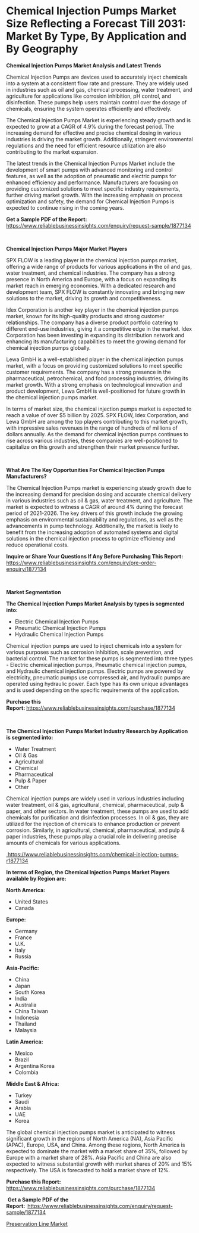 <p><h1>Chemical Injection Pumps Market Size Reflecting a Forecast Till 2031: Market By Type, By Application and By Geography</h1></p><p><strong>Chemical Injection Pumps Market Analysis and Latest Trends</strong></p>
<p><p>Chemical Injection Pumps are devices used to accurately inject chemicals into a system at a consistent flow rate and pressure. They are widely used in industries such as oil and gas, chemical processing, water treatment, and agriculture for applications like corrosion inhibition, pH control, and disinfection. These pumps help users maintain control over the dosage of chemicals, ensuring the system operates efficiently and effectively.</p><p>The Chemical Injection Pumps Market is experiencing steady growth and is expected to grow at a CAGR of 4.9% during the forecast period. The increasing demand for effective and precise chemical dosing in various industries is driving the market growth. Additionally, stringent environmental regulations and the need for efficient resource utilization are also contributing to the market expansion.</p><p>The latest trends in the Chemical Injection Pumps Market include the development of smart pumps with advanced monitoring and control features, as well as the adoption of pneumatic and electric pumps for enhanced efficiency and performance. Manufacturers are focusing on providing customized solutions to meet specific industry requirements, further driving market growth. With the increasing emphasis on process optimization and safety, the demand for Chemical Injection Pumps is expected to continue rising in the coming years.</p></p>
<p><strong>Get a Sample PDF of the Report:&nbsp;</strong> <a href="https://www.reliablebusinessinsights.com/enquiry/request-sample/1877134">https://www.reliablebusinessinsights.com/enquiry/request-sample/1877134</a></p>
<p>&nbsp;</p>
<p><strong>Chemical Injection Pumps Major Market Players</strong></p>
<p><p>SPX FLOW is a leading player in the chemical injection pumps market, offering a wide range of products for various applications in the oil and gas, water treatment, and chemical industries. The company has a strong presence in North America and Europe, with a focus on expanding its market reach in emerging economies. With a dedicated research and development team, SPX FLOW is constantly innovating and bringing new solutions to the market, driving its growth and competitiveness.</p><p>Idex Corporation is another key player in the chemical injection pumps market, known for its high-quality products and strong customer relationships. The company has a diverse product portfolio catering to different end-use industries, giving it a competitive edge in the market. Idex Corporation has been investing in expanding its distribution network and enhancing its manufacturing capabilities to meet the growing demand for chemical injection pumps globally.</p><p>Lewa GmbH is a well-established player in the chemical injection pumps market, with a focus on providing customized solutions to meet specific customer requirements. The company has a strong presence in the pharmaceutical, petrochemical, and food processing industries, driving its market growth. With a strong emphasis on technological innovation and product development, Lewa GmbH is well-positioned for future growth in the chemical injection pumps market.</p><p>In terms of market size, the chemical injection pumps market is expected to reach a value of over $5 billion by 2025. SPX FLOW, Idex Corporation, and Lewa GmbH are among the top players contributing to this market growth, with impressive sales revenues in the range of hundreds of millions of dollars annually. As the demand for chemical injection pumps continues to rise across various industries, these companies are well-positioned to capitalize on this growth and strengthen their market presence further.</p></p>
<p>&nbsp;</p>
<p><strong>What Are The Key Opportunities For Chemical Injection Pumps Manufacturers?</strong></p>
<p><p>The Chemical Injection Pumps market is experiencing steady growth due to the increasing demand for precision dosing and accurate chemical delivery in various industries such as oil & gas, water treatment, and agriculture. The market is expected to witness a CAGR of around 4% during the forecast period of 2021-2026. The key drivers of this growth include the growing emphasis on environmental sustainability and regulations, as well as the advancements in pump technology. Additionally, the market is likely to benefit from the increasing adoption of automated systems and digital solutions in the chemical injection process to optimize efficiency and reduce operational costs.</p></p>
<p><strong>Inquire or Share Your Questions If Any Before Purchasing This Report:</strong> <a href="https://www.reliablebusinessinsights.com/enquiry/pre-order-enquiry/1877134">https://www.reliablebusinessinsights.com/enquiry/pre-order-enquiry/1877134</a></p>
<p>&nbsp;</p>
<p><strong>Market Segmentation</strong></p>
<p><strong>The Chemical Injection Pumps Market Analysis by types is segmented into:</strong></p>
<p><ul><li>Electric Chemical Injection Pumps</li><li>Pneumatic Chemical Injection Pumps</li><li>Hydraulic Chemical Injection Pumps</li></ul></p>
<p><p>Chemical injection pumps are used to inject chemicals into a system for various purposes such as corrosion inhibition, scale prevention, and bacterial control. The market for these pumps is segmented into three types - Electric chemical injection pumps, Pneumatic chemical injection pumps, and Hydraulic chemical injection pumps. Electric pumps are powered by electricity, pneumatic pumps use compressed air, and hydraulic pumps are operated using hydraulic power. Each type has its own unique advantages and is used depending on the specific requirements of the application.</p></p>
<p><strong>Purchase this Report:&nbsp;</strong><a href="https://www.reliablebusinessinsights.com/purchase/1877134">https://www.reliablebusinessinsights.com/purchase/1877134</a></p>
<p>&nbsp;</p>
<p><strong>The Chemical Injection Pumps Market Industry Research by Application is segmented into:</strong></p>
<p><ul><li>Water Treatment</li><li>Oil & Gas</li><li>Agricultural</li><li>Chemical</li><li>Pharmaceutical</li><li>Pulp & Paper</li><li>Other</li></ul></p>
<p><p>Chemical injection pumps are widely used in various industries including water treatment, oil & gas, agricultural, chemical, pharmaceutical, pulp & paper, and other sectors. In water treatment, these pumps are used to add chemicals for purification and disinfection processes. In oil & gas, they are utilized for the injection of chemicals to enhance production or prevent corrosion. Similarly, in agricultural, chemical, pharmaceutical, and pulp & paper industries, these pumps play a crucial role in delivering precise amounts of chemicals for various applications.</p></p>
<p><a href="https://www.reliablebusinessinsights.com/chemical-injection-pumps-r1877134">&nbsp;https://www.reliablebusinessinsights.com/chemical-injection-pumps-r1877134</a></p>
<p><strong>In terms of Region, the Chemical Injection Pumps Market Players available by Region are:</strong></p>
<p>
    <p> <strong> North America: </strong>
        <ul>
            <li>United States</li>
            <li>Canada</li>
        </ul>
        </p> 
    <p> <strong> Europe: </strong>
        <ul>
            <li>Germany</li>
            <li>France</li>
            <li>U.K.</li>
            <li>Italy</li>
            <li>Russia</li>
        </ul>
        </p> 
    <p> <strong> Asia-Pacific: </strong>
        <ul>
            <li>China</li>
            <li>Japan</li>
            <li>South Korea</li>
            <li>India</li>
            <li>Australia</li>
            <li>China Taiwan</li>
            <li>Indonesia</li>
            <li>Thailand</li>
            <li>Malaysia</li>
        </ul>
        </p> 
    <p> <strong> Latin America: </strong>
        <ul>
            <li>Mexico</li>
            <li>Brazil</li>
            <li>Argentina Korea</li>
            <li>Colombia</li>
        </ul>
        </p> 
    <p> <strong> Middle East & Africa: </strong>
        <ul>
            <li>Turkey</li>
            <li>Saudi</li>
            <li>Arabia</li>
            <li>UAE</li>
            <li>Korea</li>
        </ul>
    </p>
    </p>
<p><p>The global chemical injection pumps market is anticipated to witness significant growth in the regions of North America (NA), Asia Pacific (APAC), Europe, USA, and China. Among these regions, North America is expected to dominate the market with a market share of 35%, followed by Europe with a market share of 28%. Asia Pacific and China are also expected to witness substantial growth with market shares of 20% and 15% respectively. The USA is forecasted to hold a market share of 12%.</p></p>
<p><strong>Purchase this Report: </strong><a href="https://www.reliablebusinessinsights.com/purchase/1877134">https://www.reliablebusinessinsights.com/purchase/1877134</a></p>
<p>&nbsp;<strong>Get a Sample PDF of the Report:&nbsp;&nbsp;</strong><a href="https://www.reliablebusinessinsights.com/enquiry/request-sample/1877134">https://www.reliablebusinessinsights.com/enquiry/request-sample/1877134</a></p>
<p><strong></strong></p>
<p><p><a href="https://github.com/yemakinde/Market-Research-Report-List-3/blob/main/preservation-line-market.md">Preservation Line Market</a></p></p>